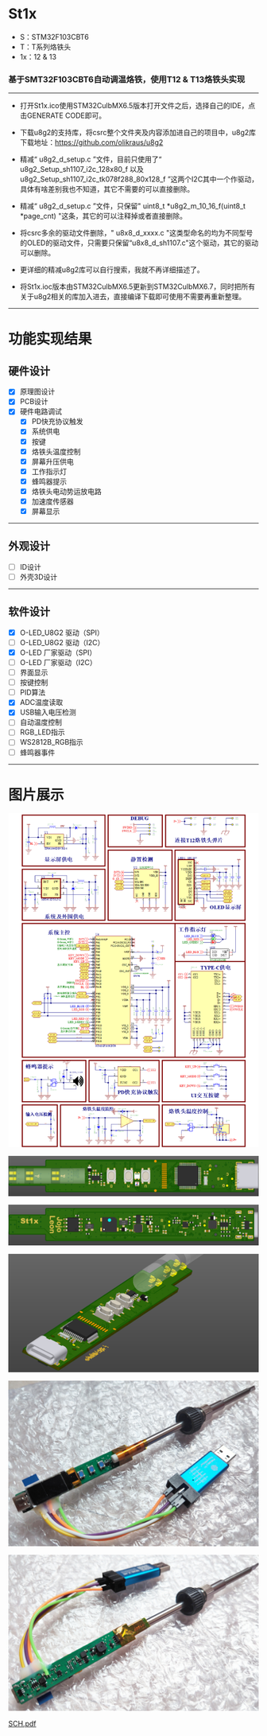 # St1x
 - S：STM32F103CBT6
 - T：T系列烙铁头
 - 1x：12 & 13
### 基于SMT32F103CBT6自动调温烙铁，使用T12 & T13烙铁头实现
***
- 打开St1x.ico使用STM32CulbMX6.5版本打开文件之后，选择自己的IDE，点击GENERATE CODE即可。

- 下载u8g2的支持库，将csrc整个文件夹及内容添加进自己的项目中，u8g2库下载地址：https://github.com/olikraus/u8g2

- 精减“ u8g2_d_setup.c ”文件，目前只使用了“ u8g2_Setup_sh1107_i2c_128x80_f 以及 u8g2_Setup_sh1107_i2c_tk078f288_80x128_f ”这两个I2C其中一个作驱动，具体有啥差别我也不知道，其它不需要的可以直接删除。

- 精减“ u8g2_d_setup.c ”文件，只保留" uint8_t *u8g2_m_10_16_f(uint8_t *page_cnt) "这条，其它的可以注释掉或者直接删除。

- 将csrc多余的驱动文件删除，" u8x8_d_xxxx.c "这类型命名的均为不同型号的OLED的驱动文件，只需要只保留“u8x8_d_sh1107.c"这个驱动，其它的驱动可以删除。

- 更详细的精减u8g2库可以自行搜索，我就不再详细描述了。

- 将St1x.ioc版本由STM32CulbMX6.5更新到STM32CulbMX6.7，同时把所有关于u8g2相关的库加入进去，直接编译下载即可使用不需要再重新整理。
***
# 功能实现结果
## 硬件设计
  - [x] 原理图设计
  - [X] PCB设计
  - [x] 硬件电路调试
    - [X] PD快充协议触发
    - [x] 系统供电
    - [X] 按键
    - [X] 烙铁头温度控制
    - [X] 屏幕升压供电
    - [X] 工作指示灯
    - [x] 蜂鸣器提示
    - [x] 烙铁头电动势运放电路
    - [x] 加速度传感器
    - [x] 屏幕显示
***
## 外观设计
- [ ] ID设计
- [ ] 外壳3D设计
***
## 软件设计
- [x] O-LED_U8G2 驱动（SPI）
- [ ] O-LED_U8G2 驱动（I2C）
- [x] O-LED 厂家驱动（SPI）
- [ ] O-LED 厂家驱动（I2C）
- [ ] 界面显示
- [ ] 按键控制
- [ ] PID算法
- [x] ADC温度读取
- [x] USB输入电压检测
- [ ] 自动温度控制
- [ ] RGB_LED指示
- [ ] WS2812B_RGB指示
- [ ] 蜂鸣器事件
***
# 图片展示
![SCH.png](Hardware%2FImage%2FSCH.png)

![St1x_TOP.png](Hardware%2FImage%2FSt1x_TOP.png)

![St1x_BOT.png](Hardware%2FImage%2FSt1x_BOT.png)

![St1x_MB.png](Hardware%2FImage%2FSt1x_MB.png)

![1.jpg](Hardware%2FImage%2F1.jpg)

![2.jpg](Hardware%2FImage%2F2.jpg)

[SCH.pdf](Hardware%2FSCH.pdf)